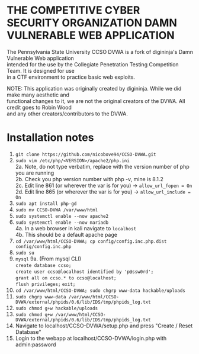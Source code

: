 # THE COMPETITIVE CYBER SECURITY ORGANIZATION DAMN VULNERABLE WEB APPLICATION

The Pennsylvania State University CCSO DVWA is a fork of digininja's Damn Vulnerable Web application \
intended for the use by the Collegiate Penetration Testing Competition Team. It is designed for use \
in a CTF environment to practice basic web exploits.

NOTE: This application was originally created by digininja. While we did make many aesthetic and \
functional changes to it, we are not the original creators of the DVWA. All credit goes to Robin Wood \
and any other creators/contributors to the DVWA.

# Installation notes

1. `git clone https://github.com/nicobove94/CCSO-DVWA.git`
2. `sudo vim /etc/php/<VERSION>/apache2/php.ini` \
	2a. Note, do not type <VERSION> verbatim, replace <VERSION> with the version number of php you are running \
	2b. Check you php version number with php -v, mine is 8.1.2 \
	2c. Edit line 861 (or wherever the var is for you) -> `allow_url_fopen = On` \
	2d. Edit line 865 (or wherever the var is for you) -> `allow_url_include = On`
3. `sudo apt install php-gd`
4. `sudo mv CCSO-DVWA /var/www/html`
5. `sudo systemctl enable --now apache2`
6. `sudo systemctl enable --now mariadb` \
	4a. In a web browser in kali navigate to `localhost` \
	4b. This should be a default apache page 
7. `cd /var/www/html/CCSO-DVWA; cp config/config.inc.php.dist config/config.inc.php`
8. `sudo su`
9. `mysql`
	9a. (From mysql CLI) \
			`create database ccso;` \
			`create user ccso@localhost identified by 'p@ssw0rd';` \
			`grant all on ccso.* to ccso@localhost;` \
			`flush privileges;`
	 		`exit;`
10. `cd /var/www/html/CCSO-DVWA; sudo chgrp www-data hackable/uploads`
11. `sudo chgrp www-data /var/www/html/CCSO-DVWA/external/phpids/0.6/lib/IDS/tmp/phpids_log.txt`
12. `sudo chmod g+w hackable/uploads`
13. `sudo chmod g+w /var/www/html/CCSO-DVWA/external/phpids/0.6/lib/IDS/tmp/phpids_log.txt`
14. Navigate to localhost/CCSO-DVWA/setup.php and press "Create / Reset Database"
15. Login to the webapp at localhost/CCSO-DVWA/login.php with admin:password
